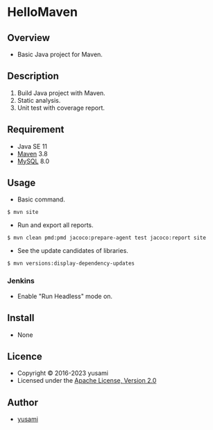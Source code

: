 # HelloMaven

## Overview

* Basic Java project for Maven.


## Description

1. Build Java project with Maven.
2. Static analysis.
3. Unit test with coverage report.

## Requirement

* Java SE 11
* [Maven](https://maven.apache.org) 3.8
* [MySQL](https://www.mysql.com) 8.0

## Usage

* Basic command.

~~~
$ mvn site
~~~

* Run and export all reports.

~~~
$ mvn clean pmd:pmd jacoco:prepare-agent test jacoco:report site
~~~

* See the update candidates of libraries.

~~~
$ mvn versions:display-dependency-updates
~~~


### Jenkins

* Enable "Run Headless" mode on.

## Install

* None

## Licence

* Copyright &copy; 2016-2023 yusami
* Licensed under the [Apache License, Version 2.0][Apache]

[Apache]: http://www.apache.org/licenses/LICENSE-2.0


## Author

* [yusami](https://github.com/yusami)
